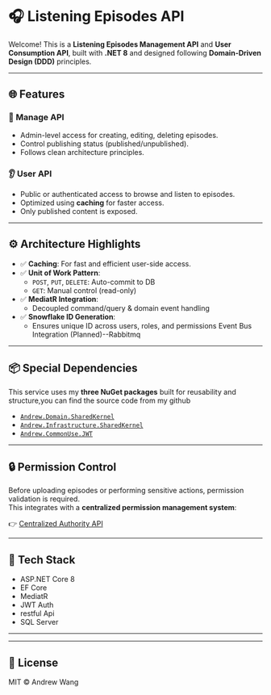 # 🎧 Listening Episodes API

Welcome! This is a **Listening Episodes Management API** and **User Consumption API**, built with **.NET 8** and designed following **Domain-Driven Design (DDD)** principles.

---

## 🌐 Features

### 🔧 Manage API
- Admin-level access for creating, editing, deleting episodes.
- Control publishing status (published/unpublished).
- Follows clean architecture principles.

### 👂 User API
- Public or authenticated access to browse and listen to episodes.
- Optimized using **caching** for faster access.
- Only published content is exposed.

---

## ⚙️ Architecture Highlights

- ✅ **Caching**: For fast and efficient user-side access.
- ✅ **Unit of Work Pattern**:  
  - `POST`, `PUT`, `DELETE`: Auto-commit to DB  
  - `GET`: Manual control (read-only)
- ✅ **MediatR Integration**:  
  - Decoupled command/query & domain event handling
- ✅ **Snowflake ID Generation**:  
  - Ensures unique ID across users, roles, and permissions
Event Bus Integration (Planned)--Rabbitmq

---

## 📦 Special Dependencies

This service uses my **three NuGet packages** built for reusability and structure,you can find the source code from my github

- [`Andrew.Domain.SharedKernel`](https://www.nuget.org/packages/Andrew.Domain.SharedKernel)
- [`Andrew.Infrastructure.SharedKernel`](https://www.nuget.org/packages/Andrew.Infrastructure.SharedKernel)
- [`Andrew.CommonUse.JWT`](https://www.nuget.org/packages/Andrew.CommonUse.JWT)

---

## 🔒 Permission Control

Before uploading episodes or performing sensitive actions, permission validation is required.  
This integrates with a **centralized permission management system**:

👉 [Centralized Authority API](https://github.com/sharisp/Centralized.Authority)

---

## 🚀 Tech Stack

- ASP.NET Core 8
- EF Core
- MediatR
- JWT Auth
- restful Api
- SQL Server

---

---

## 📄 License

MIT © Andrew Wang
```
